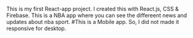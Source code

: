 This is my first React-app project. I created this with React.js, CSS & Firebase. This is a NBA app where you can see the differeent news and updates about nba sport. 
#This is a Mobile app. So, I did not made it responsive for desktop.

